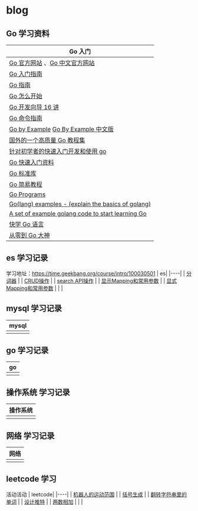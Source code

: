 # blog
## Go 学习资料

| Go 入门|
|----|
| [Go 官方网站](https://golang.org/) 、[Go 中文官方网站](https://go-zh.org/) |
| [Go 入门指南](https://github.com/Unknwon/the-way-to-go_ZH_CN) |
| [Go 指南](https://tour.go-zh.org/) |
| [Go 怎么开始](https://github.com/alco/gostart) |
| [Go 开发向导 16 讲](https://github.com/hacking-code/golang-tutorials) |
| [Go 命令指南](https://github.com/hyper0x/go_command_tutorial) |
| [Go by Example](https://gobyexample.com/) [Go By Example 中文版](https://github.com/xg-wang/gobyexample) |
| [国外的一个高质量 Go 教程集](https://golangbot.com/learn-golang-series/) |
| [针对初学者的快速入门开发和使用 go](https://github.com/KeKe-Li/For-learning-Go-Tutorial) |
| [Go 快速入门资料](https://devhints.io/go) |
| [Go 标准库](https://medium.com/golangspec) |
| [Go 简易教程](https://github.com/songleo/the-little-go-book_ZH_CN) |
| [Go Programs](http://www.golangprograms.com/) |
| [Go(lang) examples - (explain the basics of golang)](https://github.com/SimonWaldherr/golang-examples) |
| [A set of example golang code to start learning Go](https://github.com/mkaz/working-with-go) |
| [快学 Go 语言](https://zhuanlan.zhihu.com/quickgo) |
| [从零到 Go 大神](https://medium.freecodecamp.org/learning-go-from-zero-to-hero-d2a3223b3d86) |

## es 学习记录
学习地址：https://time.geekbang.org/course/intro/100030501
| es|
|----|
| [分词器](https://www.jianshu.com/p/b7613840e3b8) |
| [CRUD操作](https://www.jianshu.com/p/9d308d5880e7) |
| [search API操作](https://www.jianshu.com/p/72ee5352fba7) |
| [显示Mapping和常用参数](https://www.jianshu.com/p/33ef8c54f10a) |
| [显式Mapping和常用参数](https://www.jianshu.com/p/33ef8c54f10a) |
|  |

## mysql 学习记录

| mysql|
|----|
|  |


## go 学习记录

| go|
|----|
|  |

## 操作系统 学习记录

| 操作系统|
|----|
|  |

## 网络 学习记录

| 网络|
|----|
|  |

## leetcode 学习
活动活动
| leetcode|
|----|
| [机器人的运动范围](https://www.jianshu.com/p/0518891503b7/) |
| [括号生成](https://www.jianshu.com/p/86fb6b80fa1b) |
| [ 翻转字符串里的单词](https://www.jianshu.com/p/4137780c2c70) |
| [ 设计推特](https://www.jianshu.com/p/9314b675819a) |
| [ 两数相加](https://www.jianshu.com/p/b31585e61781) |
|  |

